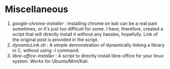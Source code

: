 # Miscellaneous
1. *google-chrome-installer* : Installing chrome on kali can be a real pain sometimes, or it's just too difficult for some. I have, therefore, created a script that will directly install it without any hassles, hopefully. Link of the original post is provided in the script.  
2. *dynamicLink.sh* : A simple demonstration of dynamically linking a library in C, without using -l command.  
3. *libre-office-installer* : A script to directly install libre-office for your linux system. Works for Ubuntu/Mint/Kali.
